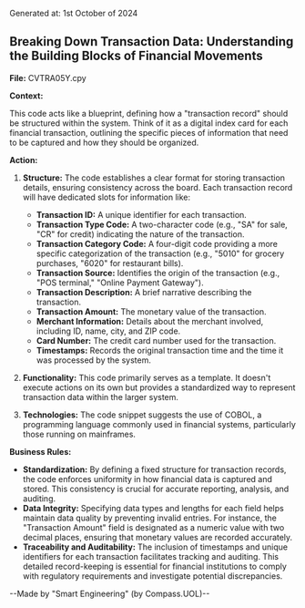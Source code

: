 Generated at: 1st October of 2024

##  Breaking Down Transaction Data: Understanding the Building Blocks of Financial Movements

**File:** CVTRA05Y.cpy

**Context:**

This code acts like a blueprint, defining how a "transaction record" should be structured within the system. Think of it as a digital index card for each financial transaction, outlining the specific pieces of information that need to be captured and how they should be organized.

**Action:**

1. **Structure:** The code establishes a clear format for storing transaction details, ensuring consistency across the board. Each transaction record will have dedicated slots for information like:
    * **Transaction ID:** A unique identifier for each transaction.
    * **Transaction Type Code:**  A two-character code (e.g., "SA" for sale, "CR" for credit) indicating the nature of the transaction.
    * **Transaction Category Code:**  A four-digit code providing a more specific categorization of the transaction (e.g., "5010" for grocery purchases, "6020" for restaurant bills).
    * **Transaction Source:**  Identifies the origin of the transaction (e.g., "POS terminal," "Online Payment Gateway").
    * **Transaction Description:**  A brief narrative describing the transaction.
    * **Transaction Amount:** The monetary value of the transaction.
    * **Merchant Information:** Details about the merchant involved, including ID, name, city, and ZIP code.
    * **Card Number:**  The credit card number used for the transaction.
    * **Timestamps:** Records the original transaction time and the time it was processed by the system.

2. **Functionality:** This code primarily serves as a template. It doesn't execute actions on its own but provides a standardized way to represent transaction data within the larger system.

3. **Technologies:**  The code snippet suggests the use of COBOL, a programming language commonly used in financial systems, particularly those running on mainframes.

**Business Rules:**

* **Standardization:** By defining a fixed structure for transaction records, the code enforces uniformity in how financial data is captured and stored. This consistency is crucial for accurate reporting, analysis, and auditing.
* **Data Integrity:**  Specifying data types and lengths for each field helps maintain data quality by preventing invalid entries. For instance, the "Transaction Amount" field is designated as a numeric value with two decimal places, ensuring that monetary values are recorded accurately.
* **Traceability and Auditability:**  The inclusion of timestamps and unique identifiers for each transaction facilitates tracking and auditing. This detailed record-keeping is essential for financial institutions to comply with regulatory requirements and investigate potential discrepancies.

--Made by "Smart Engineering" (by Compass.UOL)--